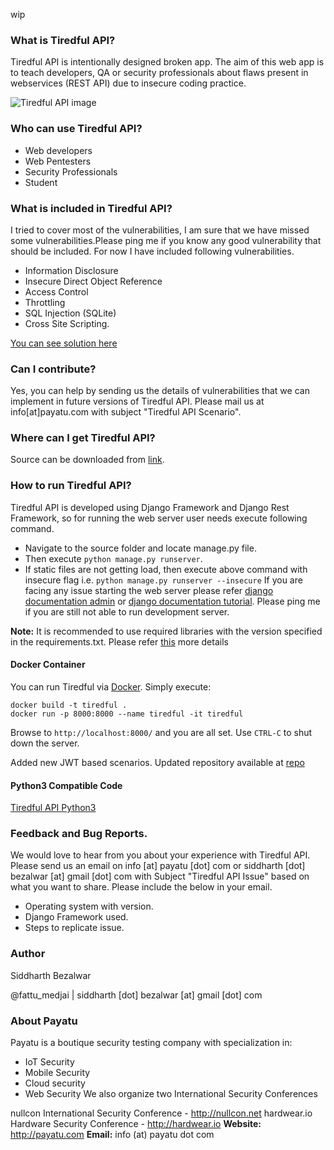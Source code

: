 wip

### What is Tiredful API?




Tiredful API is intentionally designed broken app. The aim of this web app is to teach developers, QA  or security professionals about flaws present in webservices (REST API) due to insecure coding practice.

![Tiredful API image](./Tiredful-API.jpg)

### Who can use Tiredful API?
* Web developers
* Web Pentesters
* Security Professionals
* Student

### What is included in Tiredful API?

I tried to cover most of the vulnerabilities, I am sure that we have missed some vulnerabilities.Please ping me if you know any good vulnerability that should be included. For now I have included following vulnerabilities.

* Information Disclosure
* Insecure Direct Object Reference
* Access Control
* Throttling
* SQL Injection (SQLite)
* Cross Site Scripting.

[You can see solution here](https://payatu.com/tiredful-api-solution/)

### Can I contribute?
Yes, you can help by sending us the details of vulnerabilities that we can implement in future versions of Tiredful API. Please mail us at info[at]payatu.com with subject "Tiredful API Scenario".

### Where can I get Tiredful API?
Source can be downloaded from [link](https://github.com/payatu/Tiredful-API).

### How to run Tiredful API?
Tiredful API is developed using Django Framework and Django Rest Framework, so for running the web server user needs execute following command.

* Navigate to the source folder and locate manage.py file.
* Then execute `python manage.py runserver`.
* If static files are not getting load, then execute above command with insecure flag i.e. `python manage.py runserver --insecure`
If you are facing any issue starting the web server please refer [django documentation admin](https://docs.djangoproject.com/en/1.11/ref/django-admin/#runserver) or [django documentation tutorial](https://docs.djangoproject.com/en/1.11/intro/tutorial01/#the-development-server).
Please ping me if you are still not able to run development server.

**Note:** It is recommended to use required libraries with the version specified in the requirements.txt. Please refer [this](https://pip.pypa.io/en/stable/user_guide/#requirements-files) more details

#### Docker Container
You can run Tiredful via [Docker](https://www.docker.com).  Simply execute:

```
docker build -t tiredful .
docker run -p 8000:8000 --name tiredful -it tiredful
```

Browse to `http://localhost:8000/` and you are all set.  Use `CTRL-C` to shut down the server.

Added new JWT based scenarios. Updated repository available at [repo](https://github.com/siddharthbezalwar/Tiredful-API)

#### Python3 Compatible Code
[Tiredful API Python3](https://github.com/siddharthbezalwar/Tiredful-API-py3-beta)

### Feedback and Bug Reports.
We would love to hear from you about your experience with Tiredful API. Please send us an email on info [at] payatu [dot] com or siddharth [dot] bezalwar [at] gmail [dot] com with Subject "Tiredful API Issue" based on what you want to share. Please include the below in your email.

* Operating system with version.
* Django Framework used.
* Steps to replicate issue.


### Author
Siddharth Bezalwar

@fattu_medjai | siddharth [dot] bezalwar [at] gmail [dot] com

### About Payatu
Payatu is a boutique security testing company with specialization in:

* IoT Security
* Mobile Security
* Cloud security
* Web Security
We also organize two International Security Conferences

nullcon International Security Conference - http://nullcon.net
hardwear.io Hardware Security Conference - http://hardwear.io
**Website:** http://payatu.com **Email:** info (at) payatu dot com
